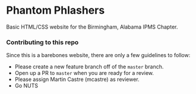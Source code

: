 # Phantom Phlashers
Basic HTML/CSS website for the Birmingham, Alabama IPMS Chapter. 


### Contributing to this repo
Since this is a barebones website, there are only a few guidelines to follow:

- Please create a new feature branch off of the `master` branch.
- Open up a PR to `master` when you are ready for a review.
- Please assign Martin Castre (mcastre) as reviewer.
- Go NUTS
